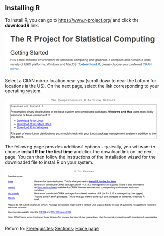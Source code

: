 ## Installing R

To install R, you can go to <https://www.r-project.org/> and click the **download R** link.

![R project webpage](I0008_R_project_download_R.png)

Select a CRAN mirror location near you (scroll down to near the bottom for locations in the US). On the next page, select the link corresponding to your operating system.

![OS selection](I0009_download_R_different_OS.png)

The following page provides additional options - typically, you will want to choose **install R for the first time** and click the download link on the next page. You can then follow the instructions of the installation wizard for the downloaded file to install R on your system.

![Download page](I0010_download_R_options.png)

Return to:
[Prerequisites](C01_P000_Prerequisites.md);
[Sections](C00_P002_Chapters.md);
[Home page](https://rettopnivek.github.io/R_training/)
